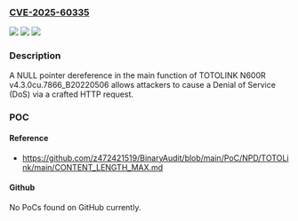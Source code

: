 ### [CVE-2025-60335](https://cve.mitre.org/cgi-bin/cvename.cgi?name=CVE-2025-60335)
![](https://img.shields.io/static/v1?label=Product&message=n%2Fa&color=blue)
![](https://img.shields.io/static/v1?label=Version&message=n%2Fa%20&color=brightgreen)
![](https://img.shields.io/static/v1?label=Vulnerability&message=n%2Fa&color=brightgreen)

### Description

A NULL pointer dereference in the main function of TOTOLINK N600R v4.3.0cu.7866_B20220506 allows attackers to cause a Denial of Service (DoS) via a crafted HTTP request.

### POC

#### Reference
- https://github.com/z472421519/BinaryAudit/blob/main/PoC/NPD/TOTOLink/main/CONTENT_LENGTH_MAX.md

#### Github
No PoCs found on GitHub currently.

